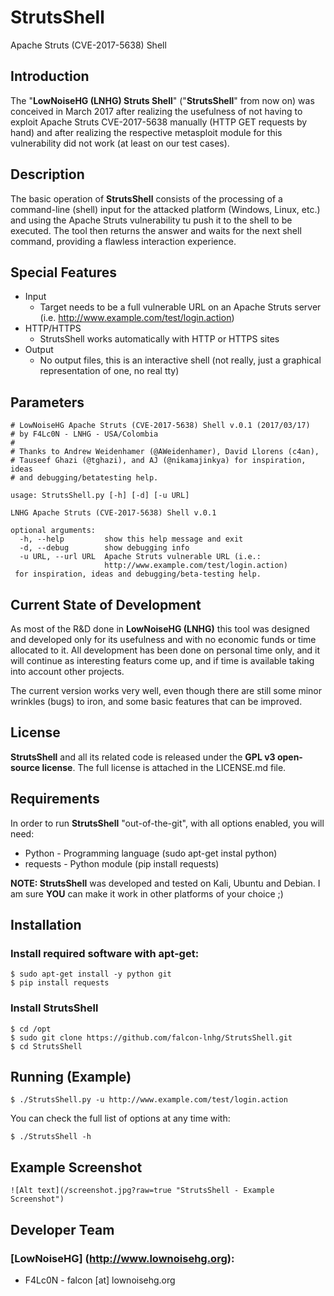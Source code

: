 # StrutsShell
Apache Struts (CVE-2017-5638) Shell

## Introduction

The "**LowNoiseHG (LNHG) Struts Shell**" ("**StrutsShell**" from now on) was conceived in March 2017 after realizing the usefulness of not having to exploit Apache Struts CVE-2017-5638 manually (HTTP GET requests by hand) and after realizing the respective metasploit module for this vulnerability did not work (at least on our test cases).

## Description

The basic operation of **StrutsShell** consists of the processing of a command-line (shell) input for the attacked platform (Windows, Linux, etc.) and using the Apache Struts vulnerability tu push it to the shell to be executed. The tool then returns the answer and waits for the next shell command, providing a flawless interaction experience.

## Special Features

- Input
  - Target needs to be a full vulnerable URL on an Apache Struts server (i.e. http://www.example.com/test/login.action)
- HTTP/HTTPS
  - StrutsShell works automatically with HTTP or HTTPS sites
- Output
  - No output files, this is an interactive shell (not really, just a graphical representation of one, no real tty)

## Parameters
```
# LowNoiseHG Apache Struts (CVE-2017-5638) Shell v.0.1 (2017/03/17)
# by F4Lc0N - LNHG - USA/Colombia
#
# Thanks to Andrew Weidenhamer (@AWeidenhamer), David Llorens (c4an),
# Tauseef Ghazi (@tghazi), and AJ (@nikamajinkya) for inspiration, ideas
# and debugging/betatesting help.

usage: StrutsShell.py [-h] [-d] [-u URL]

LNHG Apache Struts (CVE-2017-5638) Shell v.0.1

optional arguments:
  -h, --help         show this help message and exit
  -d, --debug        show debugging info
  -u URL, --url URL  Apache Struts vulnerable URL (i.e.:
                     http://www.example.com/test/login.action)
 for inspiration, ideas and debugging/beta-testing help.

```
## Current State of Development

As most of the R&D done in **LowNoiseHG (LNHG)** this tool was designed and developed only for its usefulness and with no economic funds or time allocated to it. All development has been done on personal time only, and it will continue as interesting featurs come up, and if time is available taking into account other projects.

The current version works very well, even though there are still some minor wrinkles (bugs) to iron, and some basic features that can be improved.
 
## License

**StrutsShell** and all its related code is released under the **GPL v3 open-source license**. The full license is attached in the LICENSE.md file.

## Requirements

In order to run **StrutsShell** "out-of-the-git", with all options enabled, you will need:

- Python - Programming language (sudo apt-get instal python)
- requests - Python module (pip install requests)

**NOTE: StrutsShell** was developed and tested on Kali, Ubuntu and Debian. I am sure **YOU** can make it work in other platforms of your choice ;)

## Installation

### Install required software with apt-get:
```
$ sudo apt-get install -y python git
$ pip install requests
```

### Install **StrutsShell**
```
$ cd /opt
$ sudo git clone https://github.com/falcon-lnhg/StrutsShell.git
$ cd StrutsShell
```
## Running (Example)
```
$ ./StrutsShell.py -u http://www.example.com/test/login.action
```
You can check the full list of options at any time with:
```
$ ./StrutsShell -h
```
## Example Screenshot
```
![Alt text](/screenshot.jpg?raw=true "StrutsShell - Example Screenshot")
``` 
## Developer Team

### [LowNoiseHG] (http://www.lownoisehg.org):

- F4Lc0N - falcon [at] lownoisehg.org
